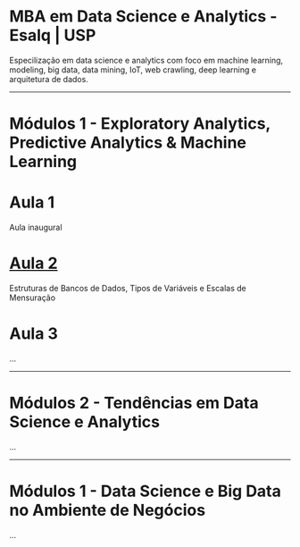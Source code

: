 # MBA em Data Science e Analytics - Esalq | USP

Especilização em data science e analytics com foco em machine learning, modeling, big data, data mining, IoT, web crawling, deep learning e arquitetura de dados.

___________

# Módulos 1 - Exploratory Analytics, Predictive Analytics & Machine Learning

# Aula 1 

Aula inaugural

# [Aula 2](https://github.com/renatogcruz/pos_data_science_analytics/tree/main/pos_usp/Aula_002)

Estruturas de Bancos de Dados, Tipos de Variáveis e Escalas de Mensuração

# Aula 3

...


___________

# Módulos 2 - Tendências em Data Science e Analytics

...

___________

# Módulos 1 - Data Science e Big Data no Ambiente de Negócios

...
